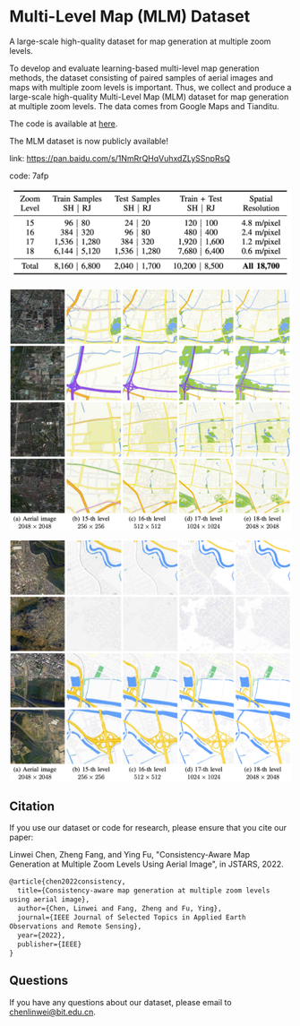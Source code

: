 # Multi-Level Map (MLM) Dataset

A large-scale high-quality dataset for map generation at multiple zoom levels.

To develop and evaluate learning-based multi-level map generation methods, the dataset consisting of paired samples of aerial images and maps with multiple zoom levels is important. Thus, we collect and produce a large-scale high-quality Multi-Level Map (MLM) dataset for map generation at multiple zoom levels. The data comes from Google Maps and Tianditu. 

The code is available at [here](https://github.com/FZfangzheng/SI-LACMMT).

The MLM dataset is now publicly available!

link: https://pan.baidu.com/s/1NmRrQHqVuhxdZLySSnpRsQ 

code: 7afp

![](static/overview.png)

![](./static/shanghai.png)



![](./static/rio.png)





## Citation

If you use our dataset or code for research, please ensure that you cite our paper:

Linwei Chen, Zheng Fang, and Ying Fu, "Consistency-Aware Map Generation at Multiple Zoom Levels Using Aerial Image", in JSTARS, 2022.

```
@article{chen2022consistency,
  title={Consistency-aware map generation at multiple zoom levels using aerial image},
  author={Chen, Linwei and Fang, Zheng and Fu, Ying},
  journal={IEEE Journal of Selected Topics in Applied Earth Observations and Remote Sensing},
  year={2022},
  publisher={IEEE}
}
```



## Questions

If you have any questions about our dataset, please email to [chenlinwei@bit.edu.cn](mailto:chenlinwei@bit.edu.cn).
